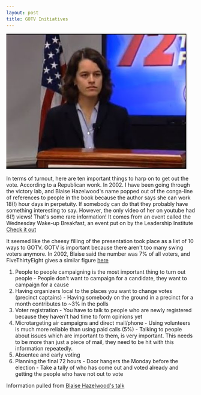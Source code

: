 ```yaml
---
layout: post
title: GOTV Initiatives
---
```


![Blaise](/images/blaise.jpg)

In terms of turnout, here are ten important things to harp on to get out the vote. According to a Republican wonk. In 2002. I have been going through the victory lab, and Blaise Hazelwood's name popped out of the conga-line of references to people in the book because the author says she can work 18(!) hour days in perpetuity. If somebody can do that they probably have something interesting to say. However, the only video of her on youtube had 6(!) views! That's some rare information! It comes from an event called the Wednesday Wake-up Breakfast, an event put on by the Leadership Institute [Check it out](https://www.leadershipinstitute.org/Training/school.cfm?schoolID=46352)

It seemed like the cheesy filling of the presentation took place as a list of 10 ways to GOTV. GOTV is important because there aren't too many swing voters anymore. In 2002, Blaise said the number was 7% of all voters, and FiveThirtyEight gives a similar figure [here](https://fivethirtyeight.com/features/just-how-many-swing-voters-are-there/)

1. People to people campaigning is the most important thing to turn out people
        - People don't want to campaign for a candidate, they want to campaign for a cause
2. Having organizers local to the places you want to change votes (precinct captains)
        - Having somebody on the ground in a precinct for a month contributes to ~3% in the polls
3. Voter registration
        - You have to talk to people who are newly registered because they haven't had time to form opinions yet 
4. Microtargeting air campaigns and direct mail/phone
        - Using volunteers is much more reliable than using paid calls (5%)
        - Talking to people about issues which are important to them, is very important. This needs to be more than just a piece of mail, they need to be hit with this information repeatedly. 
5. Absentee and early voting
6. Planning the final 72 hours
        - Door hangers the Monday before the election
        - Take a tally of who has come out and voted already and getting the people who have not out to vote

Information pulled from [Blaise Hazelwood's talk](https://youtu.be/Xkq6KKKlR1U?t=985)
